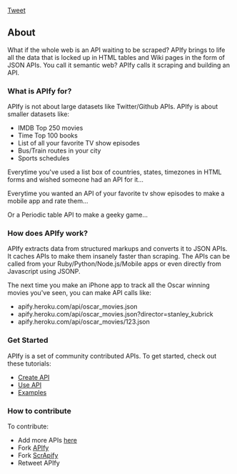 <script type="text/javascript">
    mixpanel.track("About")
</script>
<a href="https://twitter.com/share" class="twitter-share-button" data-url="http://apify.heroku.com" data-text="Check out APIfy" data-hashtags="apify">Tweet</a>
<div class='clear'></div>

## About 

What if the whole web is an API waiting to be scraped? APIfy brings to life all the data that is locked up in HTML tables and Wiki pages in the form of JSON APIs. You call it semantic web? APIfy calls it scraping and building an API.

### What is APIfy for?

APIfy is not about large datasets like Twitter/Github APIs. APIfy is about smaller datasets like: 

* IMDB Top 250 movies
* Time Top 100 books
* List of all your favorite TV show episodes
* Bus/Train routes in your city
* Sports schedules

Everytime you've used a list box of countries, states, timezones in HTML forms and wished someone had an API for it... 

Everytime you wanted an API of your favorite tv show episodes to make a mobile app and rate them...

Or a Periodic table API to make a geeky game...   

### How does APIfy work?

APIfy extracts data from structured markups and converts it to JSON APIs. It caches APIs to make them insanely faster than scraping. The APIs can be called from your Ruby/Python/Node.js/Mobile apps or even directly from Javascript using JSONP. 

The next time you make an iPhone app to track all the Oscar winning movies you've seen, you can make API calls like:

* apify.heroku.com/api/oscar_movies.json
* apify.heroku.com/api/oscar_movies.json?director=stanley_kubrick
* apify.heroku.com/api/oscar_movies/123.json   

### Get Started

APIfy is a set of community contributed APIs. To get started, check out these tutorials:

* [Create API](/tutorial/create)
* [Use API](/tutorial/use)
* [Examples](tutorial/examples)

### How to contribute

To contribute:

* Add more APIs [here](/resources)
* Fork [APIfy](https://github.com/sathish316/APIfy)
* Fork [ScrApify](https://github.com/sathish316/scrapify)
* Retweet APIfy